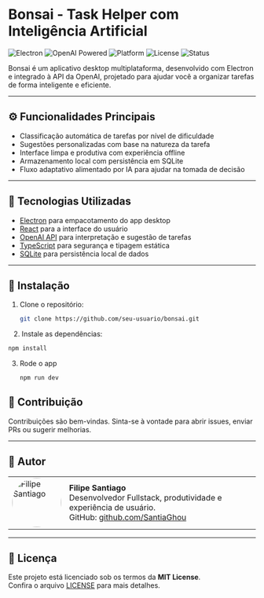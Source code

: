 #  Bonsai - Task Helper com Inteligência Artificial

![Electron](https://img.shields.io/badge/Electron-27.x-blue?logo=electron)
![OpenAI Powered](https://img.shields.io/badge/OpenAI-API-green?logo=openai)
![Platform](https://img.shields.io/badge/Plataforma-Windows%20%7C%20MacOS%20%7C%20Linux-lightgrey)
![License](https://img.shields.io/badge/Licença-MIT-blue)
![Status](https://img.shields.io/badge/Status-Em%20Desenvolvimento-yellow)

Bonsai é um aplicativo desktop multiplataforma, desenvolvido com Electron e integrado à API da OpenAI, projetado para ajudar você a organizar tarefas de forma inteligente e eficiente.

---

## ⚙️ Funcionalidades Principais

- Classificação automática de tarefas por nível de dificuldade
- Sugestões personalizadas com base na natureza da tarefa
- Interface limpa e produtiva com experiência offline
- Armazenamento local com persistência em SQLite
- Fluxo adaptativo alimentado por IA para ajudar na tomada de decisão

---

## 🧰 Tecnologias Utilizadas

- [Electron](https://www.electronjs.org/) para empacotamento do app desktop
- [React](https://reactjs.org/) para a interface do usuário
- [OpenAI API](https://platform.openai.com/docs) para interpretação e sugestão de tarefas
- [TypeScript](https://www.typescriptlang.org/) para segurança e tipagem estática
- [SQLite](https://www.sqlite.org/index.html) para persistência local de dados

---

## 🚀 Instalação

1. Clone o repositório:
   ```bash
   git clone https://github.com/seu-usuario/bonsai.git
  ``` ```
2. Instale as dependências:
   ```bash
   npm install
 ```
3. Rode o app
    ```bash
    npm run dev
     ```
## 🤝 Contribuição

Contribuições são bem-vindas. Sinta-se à vontade para abrir issues, enviar PRs ou sugerir melhorias.

---

## 👤 Autor

<table>
  <tr>
    <td>
      <img src="https://avatars.githubusercontent.com/u/134265318?v=4" width="100" style="border-radius: 50%" alt="Filipe Santiago"/>
    </td>
    <td>
      <strong>Filipe Santiago</strong><br/>
      Desenvolvedor Fullstack, produtividade e experiência de usuário.<br/>
      GitHub: <a href="https://github.com/SantiaGhou">github.com/SantiaGhou</a>
    </td>
  </tr>
</table>

---

## 📄 Licença

Este projeto está licenciado sob os termos da **MIT License**.  
Confira o arquivo [LICENSE](./LICENSE) para mais detalhes.


